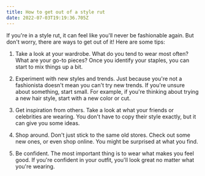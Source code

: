 ```yaml
---
title: How to get out of a style rut
date: 2022-07-03T19:19:36.705Z
---
```


If you're in a style rut, it can feel like you'll never be fashionable again. But don't worry, there are ways to get out of it! Here are some tips:

1. Take a look at your wardrobe. What do you tend to wear most often? What are your go-to pieces? Once you identify your staples, you can start to mix things up a bit.

2. Experiment with new styles and trends. Just because you're not a fashionista doesn't mean you can't try new trends. If you're unsure about something, start small. For example, if you're thinking about trying a new hair style, start with a new color or cut.

3. Get inspiration from others. Take a look at what your friends or celebrities are wearing. You don't have to copy their style exactly, but it can give you some ideas.

4. Shop around. Don't just stick to the same old stores. Check out some new ones, or even shop online. You might be surprised at what you find.

5. Be confident. The most important thing is to wear what makes you feel good. If you're confident in your outfit, you'll look great no matter what you're wearing.
